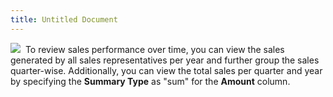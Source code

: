 ```yaml
---
title: Untitled Document
---
```



![]({{site.wwe_baseurl}}/img/example.gif)   To  review sales performance over time, you can view the sales generated by  all sales representatives per year and further group the sales quarter-wise.  Additionally, you can view the total sales per quarter and year by specifying  the **Summary Type** as "sum"  for the **Amount** column.
